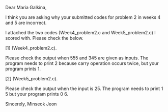 Dear Maria Galkina,

I think you are asking why your submitted codes for problem 2 in weeks 4 and 5 are incorrect.

I attached the two codes (Week4_problem2.c and Week5_problem2.c) I scored with. Please check the below.

[1] (Week4_problem2.c). 

Please check the output when 555 and 345 are given as  inputs. The program needs to print 2 because carry operation occurs twice, but your program prints 1. 

[2] (Week5_problem2.c). 

Please check the output when the input is 25. The program needs to print 1 5 but your program prints 0 6. 


Sincerely,
Minseok Jeon
